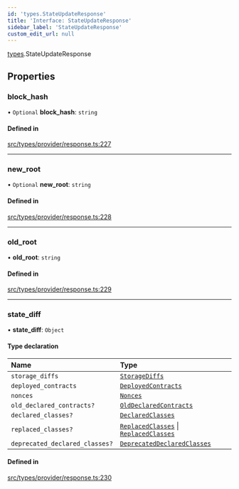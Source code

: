 ```yaml
---
id: 'types.StateUpdateResponse'
title: 'Interface: StateUpdateResponse'
sidebar_label: 'StateUpdateResponse'
custom_edit_url: null
---
```


[types](../namespaces/types.md).StateUpdateResponse

## Properties

### block_hash

• `Optional` **block_hash**: `string`

#### Defined in

[src/types/provider/response.ts:227](https://github.com/0xs34n/starknet.js/blob/develop/src/types/provider/response.ts#L227)

---

### new_root

• `Optional` **new_root**: `string`

#### Defined in

[src/types/provider/response.ts:228](https://github.com/0xs34n/starknet.js/blob/develop/src/types/provider/response.ts#L228)

---

### old_root

• **old_root**: `string`

#### Defined in

[src/types/provider/response.ts:229](https://github.com/0xs34n/starknet.js/blob/develop/src/types/provider/response.ts#L229)

---

### state_diff

• **state_diff**: `Object`

#### Type declaration

| Name                           | Type                                                                                                                                     |
| :----------------------------- | :--------------------------------------------------------------------------------------------------------------------------------------- |
| `storage_diffs`                | [`StorageDiffs`](../namespaces/types.RPC.md#storagediffs)                                                                                |
| `deployed_contracts`           | [`DeployedContracts`](../namespaces/types.Sequencer.md#deployedcontracts)                                                                |
| `nonces`                       | [`Nonces`](../namespaces/types.RPC.md#nonces)                                                                                            |
| `old_declared_contracts?`      | [`OldDeclaredContracts`](../namespaces/types.Sequencer.md#olddeclaredcontracts)                                                          |
| `declared_classes?`            | [`DeclaredClasses`](../namespaces/types.Sequencer.md#declaredclasses)                                                                    |
| `replaced_classes?`            | [`ReplacedClasses`](../namespaces/types.RPC.md#replacedclasses) \| [`ReplacedClasses`](../namespaces/types.Sequencer.md#replacedclasses) |
| `deprecated_declared_classes?` | [`DeprecatedDeclaredClasses`](../namespaces/types.RPC.md#deprecateddeclaredclasses)                                                      |

#### Defined in

[src/types/provider/response.ts:230](https://github.com/0xs34n/starknet.js/blob/develop/src/types/provider/response.ts#L230)
